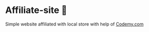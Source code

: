 # Affiliate-site :money_mouth_face:               
Simple website affiliated with local store
 with help of <a href="http://johnelder.com/">Codemy.com</a>
